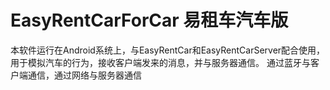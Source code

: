# EasyRentCarForCar 易租车汽车版
本软件运行在Android系统上，与EasyRentCar和EasyRentCarServer配合使用，用于模拟汽车的行为，接收客户端发来的消息，并与服务器通信。
通过蓝牙与客户端通信，通过网络与服务器通信
